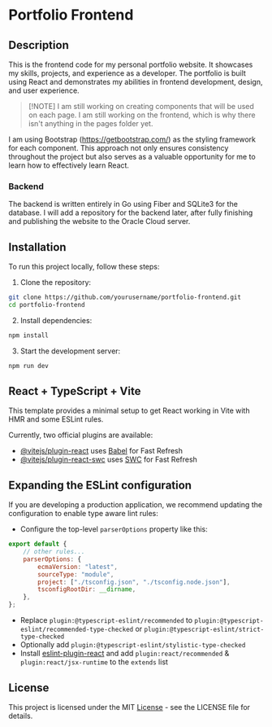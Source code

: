 # Portfolio Frontend

## Description

This is the frontend code for my personal portfolio website. It showcases my skills, projects, and experience as a developer. The portfolio is built using React and demonstrates my abilities in frontend development, design, and user experience.

> [!NOTE] I am still working on creating components that will be used on each page. I am still working on the frontend, which is why there isn't anything in the pages folder yet.

I am using Bootstrap (https://getbootstrap.com/) as the styling framework for each component. This approach not only ensures consistency throughout the project but also serves as a valuable opportunity for me to learn how to effectively learn React.

### Backend

The backend is written entirely in Go using Fiber and SQLite3 for the database. I will add a repository for the backend later, after fully finishing and publishing the website to the Oracle Cloud server.

## Installation

To run this project locally, follow these steps:

1. Clone the repository:

```bash
git clone https://github.com/yourusername/portfolio-frontend.git
cd portfolio-frontend
```

2. Install dependencies:

```bash
npm install
```

3. Start the development server:

```bash
npm run dev
```

## React + TypeScript + Vite

This template provides a minimal setup to get React working in Vite with HMR and some ESLint rules.

Currently, two official plugins are available:

-   [@vitejs/plugin-react](https://github.com/vitejs/vite-plugin-react/blob/main/packages/plugin-react/README.md) uses [Babel](https://babeljs.io/) for Fast Refresh
-   [@vitejs/plugin-react-swc](https://github.com/vitejs/vite-plugin-react-swc) uses [SWC](https://swc.rs/) for Fast Refresh

## Expanding the ESLint configuration

If you are developing a production application, we recommend updating the configuration to enable type aware lint rules:

-   Configure the top-level `parserOptions` property like this:

```js
export default {
    // other rules...
    parserOptions: {
        ecmaVersion: "latest",
        sourceType: "module",
        project: ["./tsconfig.json", "./tsconfig.node.json"],
        tsconfigRootDir: __dirname,
    },
};
```

-   Replace `plugin:@typescript-eslint/recommended` to `plugin:@typescript-eslint/recommended-type-checked` or `plugin:@typescript-eslint/strict-type-checked`
-   Optionally add `plugin:@typescript-eslint/stylistic-type-checked`
-   Install [eslint-plugin-react](https://github.com/jsx-eslint/eslint-plugin-react) and add `plugin:react/recommended` & `plugin:react/jsx-runtime` to the `extends` list

## License

This project is licensed under the MIT [License](LICENSE) - see the LICENSE file for details.
